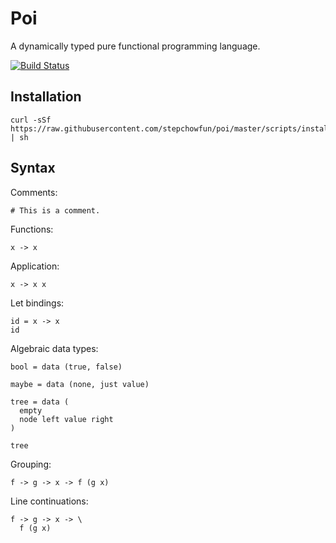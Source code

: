 # Poi

A dynamically typed pure functional programming language.

[![Build Status](https://travis-ci.org/stepchowfun/poi.svg?branch=master)](https://travis-ci.org/stepchowfun/poi)

## Installation

    curl -sSf https://raw.githubusercontent.com/stepchowfun/poi/master/scripts/install.sh | sh

## Syntax

Comments:

    # This is a comment.

Functions:

    x -> x

Application:

    x -> x x

Let bindings:

    id = x -> x
    id

Algebraic data types:

    bool = data (true, false)

    maybe = data (none, just value)

    tree = data (
      empty
      node left value right
    )

    tree

Grouping:

    f -> g -> x -> f (g x)

Line continuations:

    f -> g -> x -> \
      f (g x)
